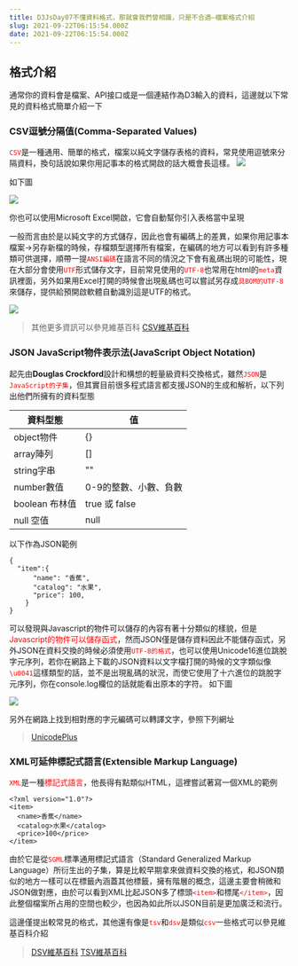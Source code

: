 ```yaml
---
title: D3JsDay07不懂資料格式，那就會我們曾相識，只是不合適—檔案格式介紹
slug: 2021-09-22T06:15:54.000Z
date: 2021-09-22T06:15:54.000Z
---
```


## 格式介紹
通常你的資料會是檔案、API接口或是一個連結作為D3輸入的資料，這邊就以下常見的資料格式簡單介紹一下

### CSV逗號分隔值(Comma-Separated Values)
<font color="red">`CSV`</font>是一種通用、簡單的格式，檔案以純文字儲存表格的資料，常見使用逗號來分隔資料，換句話說如果你用記事本的格式開啟的話大概會長這樣。
![](https://i.imgur.com/HnGdZLM.png)

如下圖

![](https://i.imgur.com/295Ao2i.png)

你也可以使用Microsoft Excel開啟，它會自動幫你引入表格當中呈現

一般而言由於是以純文字的方式儲存，因此也會有編碼上的差異，如果你用記事本檔案→另存新檔的時候，存檔類型選擇所有檔案，在編碼的地方可以看到有許多種類可供選擇，順帶一提<font color="red">`ANSI編碼`</font>在語言不同的情況之下會有亂碼出現的可能性，現在大部分會使用<font color="red">`UTF`</font>形式儲存文字，目前常見使用的<font color="red">`UTF-8`</font>也常用在html的<font color="red">`meta`</font>資訊裡面，另外如果用Excel打開的時候會出現亂碼也可以嘗試另存成<font color="red">`具BOM的UTF-8`</font>來儲存，提供給預開啟軟體自動識別這是UTF的格式。

![](https://i.imgur.com/gzTuGxR.png)

> 其他更多資訊可以參見維基百科
[CSV維基百科](https://zh.wikipedia.org/zh-tw/%E9%80%97%E5%8F%B7%E5%88%86%E9%9A%94%E5%80%BC)

### JSON JavaScript物件表示法(JavaScript Object Notation)
起先由<b>Douglas Crockford</b>設計和構想的輕量級資料交換格式，雖然<font color="red">`JSON`</font>是<font color="red">`JavaScript的子集`</font>，但其實目前很多程式語言都支援JSON的生成和解析，以下列出他們所擁有的資料型態


| 資料型態       | 值                    |
| -------------- | --------------------- |
| object物件     | {}                    |
| array陣列      | []                    |
| string字串     | ""                    |
| number數值     | 0-9的整數、小數、負數 |
| boolean 布林值 | true 或 false         |
| null 空值      | null                  |

以下作為JSON範例
```javascript=
{
  "item":{
      "name": "香蕉",
      "catalog": "水果",
      "price": 100,
    }
}
```
可以發現與Javascript的物件可以儲存的內容有著十分類似的樣貌，但是<font color="red">Javascript的物件可以儲存函式</font>，然而JSON僅是儲存資料因此不能儲存函式，另外JSON在資料交換的時候必須使用<font color="red">`UTF-8的格式`</font>，也可以使用Unicode16進位跳脫字元序列，若你在網路上下載的JSON資料以文字檔打開的時候的文字類似像<font color="red">`\u0041`</font>這樣類型的話，並不是出現亂碼的狀況，而使它使用了十六進位的跳脫字元序列，你在console.log欄位的話就能看出原本的字符。
如下圖

![](https://i.imgur.com/SSre39Q.png)

另外在網路上找到相對應的字元編碼可以轉譯文字，參照下列網址
> [UnicodePlus](https://unicodeplus.com/)
> 
### XML可延伸標記式語言(Extensible Markup Language)
<font color="red">`XML`</font>是一種<font color="red">標記式語言</font>，他長得有點類似HTML，這裡嘗試著寫一個XML的範例
```htmlmixed=
<?xml version="1.0"?>
<item>
  <name>香蕉</name>
  <catalog>水果</catalog>
  <price>100</price>
</item>
```

由於它是從<font color="red">`SGML`</font>標準通用標記式語言（Standard Generalized Markup Language）所衍生出的子集，算是比較早期拿來做資料交換的格式，和JSON類似的地方一樣可以在標籤內涵蓋其他標籤，擁有階層的概念，這邊主要會稍微和JSON做對應，由於可以看到XML比起JSON多了標頭<font color="red">`<item>`</font>和標尾<font color="red">`</item>`</font>，因此整個檔案所占用的空間也較少，也因為如此所以JSON目前是更加廣泛和流行。


這邊僅提出較常見的格式，其他還有像是<font color="red">`tsv`</font>和<font color="red">`dsv`</font>是類似<font color="red">`csv`</font>一些格式可以參見維基百科介紹

> [DSV維基百科](https://en.wikipedia.org/wiki/Delimiter-separated_values)
> [TSV維基百科](https://zh.wikipedia.org/zh-tw/%E5%88%B6%E8%A1%A8%E7%AC%A6%E5%88%86%E9%9A%94%E5%80%BC)

